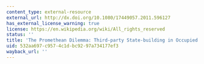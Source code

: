```yaml
---
content_type: external-resource
external_url: http://dx.doi.org/10.1080/17449057.2011.596127
has_external_license_warning: true
license: https://en.wikipedia.org/wiki/All_rights_reserved
status: ''
title: 'The Promethean Dilemma: Third-party State-building in Occupied Territories'
uid: 532aa697-c957-4c1d-bc92-97a734177ef3
wayback_url: ''
---
```

